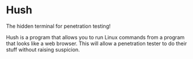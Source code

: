 # Hush

The hidden terminal for penetration testing!

Hush is a program that allows you to run Linux commands from a program that looks like a web browser. This will allow a penetration tester to do their stuff without raising suspicion.
